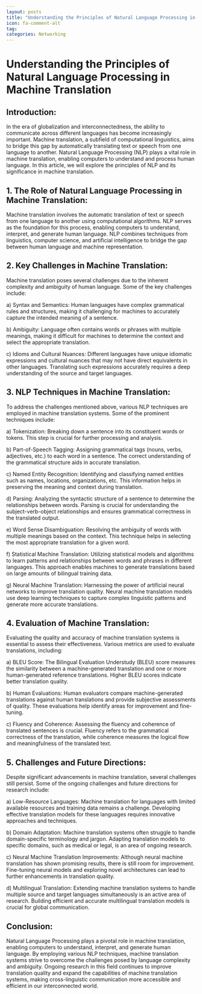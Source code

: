 ```yaml
---
layout: posts
title: "Understanding the Principles of Natural Language Processing in Machine Translation"
icon: fa-comment-alt
tag:      
categories: Networking
---
```



# Understanding the Principles of Natural Language Processing in Machine Translation

## Introduction:
In the era of globalization and interconnectedness, the ability to communicate across different languages has become increasingly important. Machine translation, a subfield of computational linguistics, aims to bridge this gap by automatically translating text or speech from one language to another. Natural Language Processing (NLP) plays a vital role in machine translation, enabling computers to understand and process human language. In this article, we will explore the principles of NLP and its significance in machine translation.

## 1. The Role of Natural Language Processing in Machine Translation:
Machine translation involves the automatic translation of text or speech from one language to another using computational algorithms. NLP serves as the foundation for this process, enabling computers to understand, interpret, and generate human language. NLP combines techniques from linguistics, computer science, and artificial intelligence to bridge the gap between human language and machine representation.

## 2. Key Challenges in Machine Translation:
Machine translation poses several challenges due to the inherent complexity and ambiguity of human language. Some of the key challenges include:

a) Syntax and Semantics: Human languages have complex grammatical rules and structures, making it challenging for machines to accurately capture the intended meaning of a sentence.

b) Ambiguity: Language often contains words or phrases with multiple meanings, making it difficult for machines to determine the context and select the appropriate translation.

c) Idioms and Cultural Nuances: Different languages have unique idiomatic expressions and cultural nuances that may not have direct equivalents in other languages. Translating such expressions accurately requires a deep understanding of the source and target languages.

## 3. NLP Techniques in Machine Translation:
To address the challenges mentioned above, various NLP techniques are employed in machine translation systems. Some of the prominent techniques include:

a) Tokenization: Breaking down a sentence into its constituent words or tokens. This step is crucial for further processing and analysis.

b) Part-of-Speech Tagging: Assigning grammatical tags (nouns, verbs, adjectives, etc.) to each word in a sentence. The correct understanding of the grammatical structure aids in accurate translation.

c) Named Entity Recognition: Identifying and classifying named entities such as names, locations, organizations, etc. This information helps in preserving the meaning and context during translation.

d) Parsing: Analyzing the syntactic structure of a sentence to determine the relationships between words. Parsing is crucial for understanding the subject-verb-object relationships and ensures grammatical correctness in the translated output.

e) Word Sense Disambiguation: Resolving the ambiguity of words with multiple meanings based on the context. This technique helps in selecting the most appropriate translation for a given word.

f) Statistical Machine Translation: Utilizing statistical models and algorithms to learn patterns and relationships between words and phrases in different languages. This approach enables machines to generate translations based on large amounts of bilingual training data.

g) Neural Machine Translation: Harnessing the power of artificial neural networks to improve translation quality. Neural machine translation models use deep learning techniques to capture complex linguistic patterns and generate more accurate translations.

## 4. Evaluation of Machine Translation:
Evaluating the quality and accuracy of machine translation systems is essential to assess their effectiveness. Various metrics are used to evaluate translations, including:

a) BLEU Score: The Bilingual Evaluation Understudy (BLEU) score measures the similarity between a machine-generated translation and one or more human-generated reference translations. Higher BLEU scores indicate better translation quality.

b) Human Evaluations: Human evaluators compare machine-generated translations against human translations and provide subjective assessments of quality. These evaluations help identify areas for improvement and fine-tuning.

c) Fluency and Coherence: Assessing the fluency and coherence of translated sentences is crucial. Fluency refers to the grammatical correctness of the translation, while coherence measures the logical flow and meaningfulness of the translated text.

## 5. Challenges and Future Directions:
Despite significant advancements in machine translation, several challenges still persist. Some of the ongoing challenges and future directions for research include:

a) Low-Resource Languages: Machine translation for languages with limited available resources and training data remains a challenge. Developing effective translation models for these languages requires innovative approaches and techniques.

b) Domain Adaptation: Machine translation systems often struggle to handle domain-specific terminology and jargon. Adapting translation models to specific domains, such as medical or legal, is an area of ongoing research.

c) Neural Machine Translation Improvements: Although neural machine translation has shown promising results, there is still room for improvement. Fine-tuning neural models and exploring novel architectures can lead to further enhancements in translation quality.

d) Multilingual Translation: Extending machine translation systems to handle multiple source and target languages simultaneously is an active area of research. Building efficient and accurate multilingual translation models is crucial for global communication.

## Conclusion:
Natural Language Processing plays a pivotal role in machine translation, enabling computers to understand, interpret, and generate human language. By employing various NLP techniques, machine translation systems strive to overcome the challenges posed by language complexity and ambiguity. Ongoing research in this field continues to improve translation quality and expand the capabilities of machine translation systems, making cross-linguistic communication more accessible and efficient in our interconnected world.